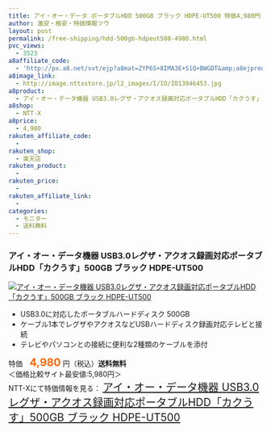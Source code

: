```yaml
---
title: アイ・オー・データ ポータブルHDD 500GB ブラック HDPE-UT500 特価4,980円！送料無料！
author: 激安・格安・特価情報ツウ
layout: post
permalink: /free-shipping/hdd-500gb-hdpeut500-4980.html
pvc_views:
  - 3523
a8affiliate_code:
  - 'http://px.a8.net/svt/ejp?a8mat=ZYP6S+8IMA3E+S1Q+BWGDT&amp;a8ejpredirect=http://nttxstore.jp/_II_IO13946453'
a8image_link:
  - http://image.nttxstore.jp/l2_images/I/IO/IO13946453.jpg
a8product:
  - アイ・オー・データ機器 USB3.0レグザ・アクオス録画対応ポータブルHDD「カクうす」500GB ブラック HDPE-UT500
a8shop:
  - NTT-X
a8price:
  - 4,980
rakuten_affiliate_code:
  - 
rakuten_shop:
  - 楽天店
rakuten_product:
  - 
rakuten_price:
  - 
rakuten_affiliate_link:
  - 
categories:
  - モニター
  - 送料無料
---
```

### アイ・オー・データ機器 USB3.0レグザ・アクオス録画対応ポータブルHDD「カクうす」500GB ブラック HDPE-UT500

<div class="img-bg2 img_L">
  <a href="http://px.a8.net/svt/ejp?a8mat=ZYP6S+8IMA3E+S1Q+BWGDT&a8ejpredirect=http://nttxstore.jp/_II_IO13946453" target="_blank" title="アイ・オー・データ機器 USB3.0レグザ・アクオス録画対応ポータブルHDD「カクうす」500GB ブラック HDPE-UT500"><img src="http://i2.wp.com/image.nttxstore.jp/l2_images/I/IO/IO13946453.jpg?resize=120%2C120" border="0" alt="アイ・オー・データ機器 USB3.0レグザ・アクオス録画対応ポータブルHDD「カクうす」500GB ブラック HDPE-UT500" style="border: 0pt none;" data-recalc-dims="1" /></a>
</div>

<!--more-->

  * USB3.0に対応したポータブルハードディスク 500GB
  * ケーブル1本でレグザやアクオスなどUSBハードディスク録画対応テレビと接続
  * テレビやパソコンとの接続に便利な2種類のケーブルを添付

特価　<span style="color: #ff6600; font-size: 150%;"><strong>4,980</strong></span> 円（税込）**送料無料**  
＜価格比較サイト最安値:5,980円＞  
NTT-Xにて特価情報を見る： <span style="font-size: 150%;"><a href="http://px.a8.net/svt/ejp?a8mat=ZYP6S+8IMA3E+S1Q+BWGDT&a8ejpredirect=http://nttxstore.jp/_II_IO13946453" target="_blank">アイ・オー・データ機器 USB3.0レグザ・アクオス録画対応ポータブルHDD「カクうす」500GB ブラック HDPE-UT500</a></span>